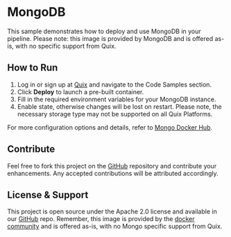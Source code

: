 # MongoDB

This sample demonstrates how to deploy and use MongoDB in your pipeline. Please note: this image is provided by MongoDB and is offered as-is, with no specific support from Quix.

## How to Run

1. Log in or sign up at [Quix](https://portal.platform.quix.io/signup?xlink=github) and navigate to the Code Samples section.
2. Click **Deploy** to launch a pre-built container.
3. Fill in the required environment variables for your MongoDB instance.
4. Enable state, otherwise changes will be lost on restart. Please note, the necessary storage type may not be supported on all Quix Platforms.

For more configuration options and details, refer to [Mongo Docker Hub](https://hub.docker.com/_/mongo).


## Contribute

Feel free to fork this project on the [GitHub](https://github.com/quixio/quix-samples) repository and contribute your enhancements. Any accepted contributions will be attributed accordingly.

## License & Support

This project is open source under the Apache 2.0 license and available in our [GitHub](https://github.com/quixio/quix-samples) repo. Remember, this image is provided by the [docker community](https://github.com/docker-library/mongo) and is offered as-is, with no Mongo specific support from Quix.
